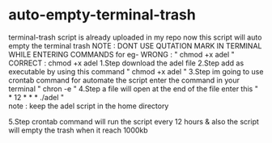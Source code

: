 # auto-empty-terminal-trash
terminal-trash script is already uploaded in my repo
now this script will auto empty the terminal trash 
NOTE : DONT USE QUTATION MARK IN TERMINAL WHILE ENTERING COMMANDS     for eg- WRONG : " chmod +x adel " CORRECT : chmod +x adel 
1.Step 
      download the adel file 
2.Step 
      add as executable by using this command  " chmod +x adel  "
3.Step
      im going to use crontab command for automate the script enter the command in your terminal " chron -e "
4.Step 
      a file will open at the end of the file enter this " * 12 * * * ./adel "  
note : keep the adel script in the home directory 

5.Step 
      crontab command will run the script every 12 hours & also the script will empty the trash when it reach 1000kb 
      
